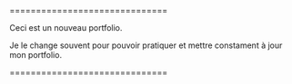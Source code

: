 ==============================

Ceci est un nouveau portfolio.

Je le change souvent pour pouvoir pratiquer et mettre constament à jour mon portfolio.

==============================

